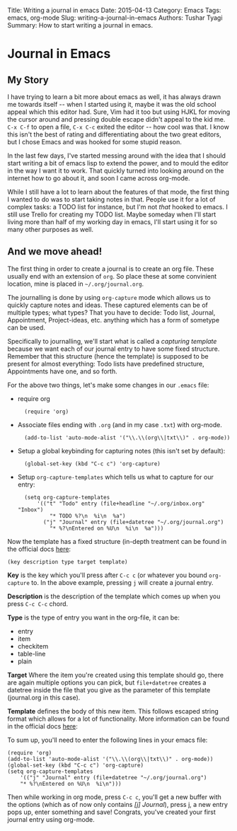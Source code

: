 Title: Writing a journal in emacs
Date: 2015-04-13
Category: Emacs
Tags: emacs, org-mode
Slug: writing-a-journal-in-emacs
Authors: Tushar Tyagi
Summary: How to start writing a journal in emacs.

# Journal in Emacs #

## My Story ##

I have trying to learn a bit more about emacs as well, it has always drawn me
towards itself -- when I started using it, maybe it was the old school appeal
which this editor had. Sure, Vim had it too but using HJKL for moving the
cursor around and pressing double escape didn't appeal to the kid me.
`C-x C-f` to open a file, `C-x C-c` exited the editor -- how cool was that.
I know this isn't the best of rating and differentiating about the two great
editors, but I chose Emacs and was hooked for some stupid reason.

In the last few days, I've started messing around with the idea that I should
start writing a bit of emacs lisp to extend the power, and to mould the editor
in the way I want it to work. That quickly turned into looking around on
the internet how to go about it, and soon I came across org-mode.

While I still have a lot to learn about the features of that mode, the first
thing I wanted to do was to start taking notes in that. People use it for a
lot of complex tasks: a TODO list for instance, but I'm not *that* hooked to
emacs. I still use Trello for creating my TODO list. Maybe someday when I'll
start living more than half of my working day in emacs, I'll start using it for
so many other purposes as well.

## And we move ahead! ##
The first thing in order to create a journal is to create an org file. These
usually end with an extension of `org`. So place these at some convinient
location, mine is placed in `~/.org/journal.org`.

The journalling is done by using `org-capture` mode which allows us to quickly
capture notes and ideas. These captured elements can be of multiple types;
what types? That you have to decide: Todo list, Journal, Appointment,
Project-ideas, etc. anything which has a form of sometype can be used.

Specifically to journalling, we'll start what is called a *capturing template*
because we want each of our journal entry to have some fixed structure.
Remember that this structure (hence the template) is supposed to be present for
almost everything: Todo lists have predefined structure, Appointments have one,
and so forth.

For the above two things, let's make some changes in our `.emacs` file:

* require org

		(require 'org)

* Associate files ending with `.org` (and in my case `.txt`) with org-mode.

		(add-to-list 'auto-mode-alist '("\\.\\(org\\|txt\\)" . org-mode)) 

* Setup a global keybinding for capturing notes (this isn't set by default):

		(global-set-key (kbd "C-c c") 'org-capture)

* Setup `org-capture-templates` which tells us what to capture for our entry:

		(setq org-capture-templates
			'(("t" "Todo" entry (file+headline "~/.org/inbox.org" "Inbox")
				"* TODO %?\n  %i\n  %a")
			  ("j" "Journal" entry (file+datetree "~/.org/journal.org")
				"* %?\nEntered on %U\n  %i\n  %a")))

Now the template has a fixed structure (in-depth treatment can be found
in the official docs
[here](http://orgmode.org/manual/Template-elements.html#Template-elements):

	(key description type target template)

**Key** is the key which you'll press after `C-c c` (or whatever you bound
`org-capture` to. In the above example, pressing `j` will create a journal
entry.

**Description** is the description of the template which comes up when you
press `C-c C-c` chord.

**Type** is the type of entry you want in the org-file, it can be:

* entry
* item
* checkitem
* table-line
* plain

**Target** Where the item you're created using this template should go, there
are again multiple options you can pick, but `file+datetree` creates a datetree
inside the file that you give as the parameter of this template (journal.org in
this case).

**Template** defines the body of this new item. This follows escaped string
format which allows for a lot of functionality. More information can be
found in the official docs
[here](http://orgmode.org/manual/Template-expansion.html#Template-expansion):

To sum up, you'll need to enter the following lines in your emacs file:

	(require 'org)
	(add-to-list 'auto-mode-alist '("\\.\\(org\\|txt\\)" . org-mode)) 
	(global-set-key (kbd "C-c c") 'org-capture)
	(setq org-capture-templates
		'(("j" "Journal" entry (file+datetree "~/.org/journal.org")
		"* %?\nEntered on %U\n  %i\n")))

Then while working in org mode, press `C-c c`, you'll get a new buffer with
the options (which as of now only contains *[j] Journal*), press j, a new
entry pops up, enter something and save! Congrats, you've created your first
journal entry using org-mode.

